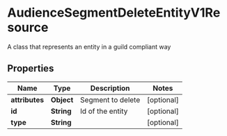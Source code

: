 

# AudienceSegmentDeleteEntityV1Resource

A class that represents an entity in a guild compliant way

## Properties

Name | Type | Description | Notes
------------ | ------------- | ------------- | -------------
**attributes** | **Object** | Segment to delete |  [optional]
**id** | **String** | Id of the entity |  [optional]
**type** | **String** |  |  [optional]



